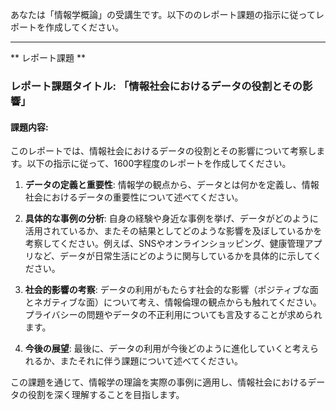 あなたは「情報学概論」の受講生です。以下ののレポート課題の指示に従ってレポートを作成してください。

---------------------------------------
** レポート課題 **

### レポート課題タイトル: 「情報社会におけるデータの役割とその影響」

#### 課題内容:
このレポートでは、情報社会におけるデータの役割とその影響について考察します。以下の指示に従って、1600字程度のレポートを作成してください。

1. **データの定義と重要性**: 情報学の観点から、データとは何かを定義し、情報社会におけるデータの重要性について述べてください。

2. **具体的な事例の分析**: 自身の経験や身近な事例を挙げ、データがどのように活用されているか、またその結果としてどのような影響を及ぼしているかを考察してください。例えば、SNSやオンラインショッピング、健康管理アプリなど、データが日常生活にどのように関与しているかを具体的に示してください。

3. **社会的影響の考察**: データの利用がもたらす社会的な影響（ポジティブな面とネガティブな面）について考え、情報倫理の観点からも触れてください。プライバシーの問題やデータの不正利用についても言及することが求められます。

4. **今後の展望**: 最後に、データの利用が今後どのように進化していくと考えられるか、またそれに伴う課題について述べてください。

この課題を通じて、情報学の理論を実際の事例に適用し、情報社会におけるデータの役割を深く理解することを目指します。